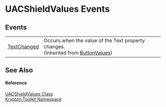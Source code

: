 # UACShieldValues Events




## Events
<table>
<tr>
<td><a href="361c5438-b7e6-fa29-929b-7e9df85b2745.md">TextChanged</a></td>
<td>Occurs when the value of the Text property changes.<br />(Inherited from <a href="d8a8ca9d-7dcd-5cef-2f1c-724e4e0df04c.md">ButtonValues</a>)</td></tr>
</table>

## See Also


#### Reference
<a href="a3e45995-3c19-e319-20a3-26bcac780ea9.md">UACShieldValues Class</a>  
<a href="79d2eac2-21f4-54ff-7552-b20c33c30600.md">Krypton.Toolkit Namespace</a>  
